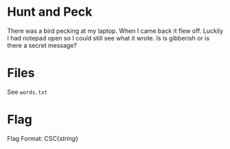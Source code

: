 # Hunt and Peck
There was a bird pecking at my laptop.
When I came back it flew off.
Luckily I had notepad open so I could still see what it wrote.
Is is gibberish or is there a secret message?

# Files
See `words.txt`

# Flag
Flag Format: CSC{*string*}
